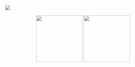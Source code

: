 <img src="https://komarev.com/ghpvc/?username=guilhermelinosp&style=for-the-badge&color=1d1f21"/>

<div>

</div>
</br>

<div align="center">
<img height="150" src="https://github-readme-stats.vercel.app/api?username=guilhermelinosp&theme=dark&hide_border=true&include_all_commits=true&count_private=true&text_color=fff&icon_color=fff&title_color=fff&bg_color=0d1117&show_icons=true">
<img height="150" src="https://github-readme-stats.vercel.app/api/top-langs/?username=guilhermelinosp&theme=dark&hide_border=true&include_all_commits=true&count_private=true&layout=compact&text_color=fff&icon_color=fff&title_color=fff&bg_color=0d1117&show_icons=true">
</div>
